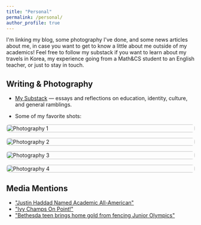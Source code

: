 ```yaml
---
title: "Personal"
permalink: /personal/
author_profile: true
---
```


I'm linking my blog, some photography I've done, and some news articles about me, in case you want to get to know a little about me outside of my academics! Feel free to follow my substack if you want to learn about my travels in Korea, my experience going from a Math&CS student to an English teacher, or just to stay in touch.

## Writing & Photography
- [My Substack](https://substack.com/@firestar2202?utm_campaign=profile&utm_medium=profile-page) — essays and reflections on education, identity, culture, and general ramblings.

- Some of my favorite shots:

<div style="display: grid; grid-template-columns: repeat(auto-fit, minmax(250px, 1fr)); gap: 15px;">
  <img src="/images/photography1.jpg" alt="Photography 1" style="width:100%; height:auto; border-radius:8px;">
  <img src="/images/photography2.jpg" alt="Photography 2" style="width:100%; height:auto; border-radius:8px;">
  <img src="/images/photography3.jpg" alt="Photography 3" style="width:100%; height:auto; border-radius:8px;">
  <img src="/images/photography4.jpg" alt="Photography 4" style="width:100%; height:auto; border-radius:8px;">
</div>



## Media Mentions
- ["Justin Haddad Named Academic All-American"](https://gocolumbialions.com/news/2025/7/9/fencing-justin-haddad-named-academic-all-american.aspx)
- ["Ivy Champs On Point!"](https://news.columbia.edu/content/ivy-champs-point) 
- ["Bethesda teen brings home gold from fencing Junior Olympics"](https://wtop.com/local/2019/02/bethesda-teen-brings-home-gold-from-fencing-junior-olympics/)
